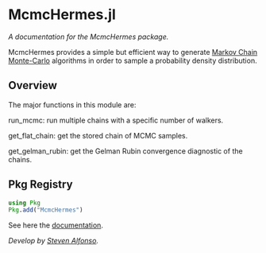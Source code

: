 # McmcHermes.jl


*A documentation for the McmcHermes package.*


McmcHermes provides a simple but efficient way to generate [Markov Chain Monte-Carlo](https://en.wikipedia.org/wiki/Markov_chain_Monte_Carlo) algorithms in order to sample a probability density distribution.


## Overview

The major functions in this module are:

run_mcmc: run multiple chains with a specific number of walkers.

get\_flat\_chain: get the stored chain of MCMC samples.

get\_gelman\_rubin: get the Gelman Rubin convergence diagnostic of the chains. 



## Pkg Registry

```julia
using Pkg
Pkg.add("McmcHermes")
```

See here the [documentation](https://stevenalfonso.github.io/McmcHermes.jl/dev/).


*Develop by [Steven Alfonso](https://github.com/stevenalfonso).*